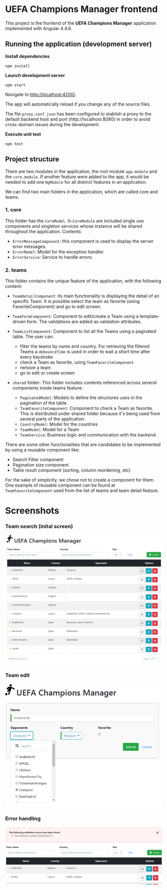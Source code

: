 # UEFA Champions Manager frontend

This project is the frontend of the **UEFA Champions Manager** application implemented with Angular 4.4.6. 

## Running the application (development server)

**Install dependencies**
```
npm install
```

**Launch development server**
```
npm start 
```
Navigate to [http://localhost:4200/](http://localhost:4200/). 

The app will automatically reload if you change any of the source files.

The file `proxy.conf.json` has been configured to stablish a proxy to the default backend host and port (http://localhost:8080) in order to avoid cross-domain issues during the development.

**Execute unit test**
```
npm test 
```

## Project structure

There are two modules in the application, the root module `app.module` and the `core.module`. If another feature were added  to the app, it would be needed to add one `NgModule` for all distinct features in an application.

We can find two main folders in the application, which are called core and teams.

### 1. core
This folder has the `CoreModel`. In `CoreModule` are included single use components and singleton services whose instance will be shared throughout the application. Contents:

* `ErrorMessageComponent`: this component is used to display the server error messages.
* `ErrorModel`:  Model for the exception handler.
* `ErrorService`: Service to handle errors.

### 2. teams

This folder contains the unique feature of the application, with the following content:

* `TeamDetailComponent`: its main functionality is displaying the detail of an specific Team. It is possible select the team as favorite (using FavoriteComponent) and go to edit screen.

* `TeamFormComponent`: Component to edit/create a Team using a template-driven form. The validations are added as validation attributes.

* `TeamListComponent`: Component to list all the Teams using a paginated table. The user can:
  - filter the teams by name and country. For retrieving the filtered Teams a `debounceTime` is used in order to wait a short time after every keystroke
  - check a Team as favorite, using `TeamFavoriteComponent`
  - remove a team
  - go to edit or create screen

* `shared` folder:  This folder includes contents referenced across several components inside teams feature:
  - `PaginatedModel`: Models to define the structures uses in the pagination of the table.
  - `TeamFavoriteComponent`: Component to check a Team as favorite. This is distributed under shared folder because it's being used from several parts of the application.
  - `CountryModel`: Model for the countries
  - `TeamModel`: Model for a Team
  - `TeamService`: Business logic and communication with the backend.


There are some other functionalities that are candidates to be implemented by using a reusable component like:
  -  Search Filter component
  -  Pagination size component
  -  Table result component (sorting, column reordening, etc)

For the sake of simplicity, we chose not to create a component for them. One example of reusable component can be found at `TeamFavoriteComponent` used from the list of teams and team detail feature.


# Screenshots

### Team search (inital screen)
![](../doc/champions-list.png)

### Team edit
![](../doc/champions-edit.png)

### Error handling
![](../doc/champions-error.png)

